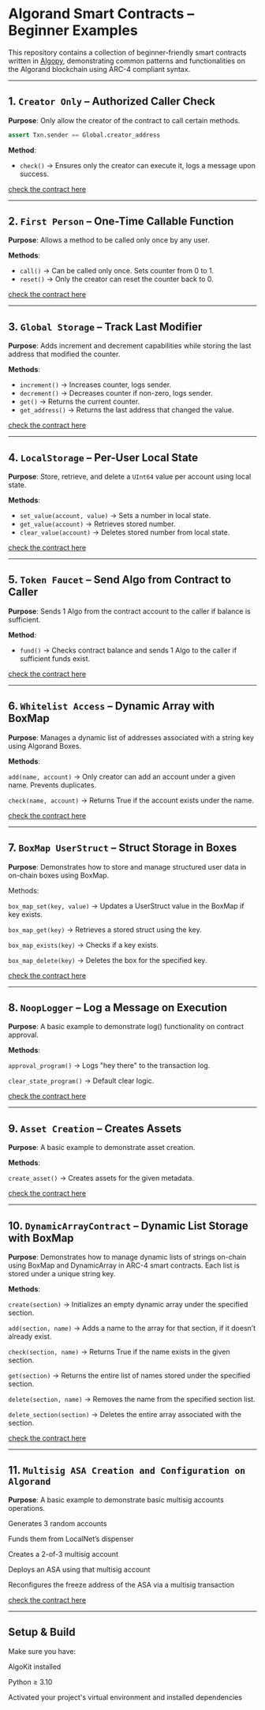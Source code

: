

# Algorand Smart Contracts – Beginner Examples

This repository contains a collection of beginner-friendly smart contracts written in [Algopy](https://github.com/algorandfoundation/algopy), demonstrating common patterns and functionalities on the Algorand blockchain using ARC-4 compliant syntax.

---

## 1. `Creator Only` – Authorized Caller Check

**Purpose**: Only allow the creator of the contract to call certain methods.

```python
assert Txn.sender == Global.creator_address
```

**Method**:

* `check()` → Ensures only the creator can execute it, logs a message upon success.
  
[check the contract here](./projects/beginner-contract/smart_contracts/creator_only/contract.py)

---

## 2. `First Person` – One-Time Callable Function

**Purpose**: Allows a method to be called only once by any user.

**Methods**:

* `call()` → Can be called only once. Sets counter from 0 to 1.
* `reset()` → Only the creator can reset the counter back to 0.
  
[check the contract here](./projects/beginner-contract/smart_contracts/first_person_only/contract.py)

---

## 3. `Global Storage` – Track Last Modifier

**Purpose**: Adds increment and decrement capabilities while storing the last address that modified the counter.

**Methods**:

* `increment()` → Increases counter, logs sender.
* `decrement()` → Decreases counter if non-zero, logs sender.
* `get()` → Returns the current counter.
* `get_address()` → Returns the last address that changed the value.
  
[check the contract here](./projects/beginner-contract/smart_contracts/global_storage/contract.py)

---

## 4.  `LocalStorage` – Per-User Local State

**Purpose**: Store, retrieve, and delete a `UInt64` value per account using local state.

**Methods**:

* `set_value(account, value)` → Sets a number in local state.
* `get_value(account)` → Retrieves stored number.
* `clear_value(account)` → Deletes stored number from local state.
  
[check the contract here](./projects/beginner-contract/smart_contracts/local_storage/contract.py)

---

## 5. `Token Faucet` – Send Algo from Contract to Caller

**Purpose**: Sends 1 Algo from the contract account to the caller if balance is sufficient.

**Method**:

* `fund()` → Checks contract balance and sends 1 Algo to the caller if sufficient funds exist.
  
[check the contract here](./projects/beginner-contract/smart_contracts/token_faucet/contract.py)

---


## 6. `Whitelist Access` – Dynamic Array with BoxMap
**Purpose**: Manages a dynamic list of addresses associated with a string key using Algorand Boxes.

**Methods**:

`add(name, account)` → Only creator can add an account under a given name. Prevents duplicates.

`check(name, account)` → Returns True if the account exists under the name.

[check the contract here](./projects/beginner-contract/smart_contracts/whitelist_access/contract.py)

---

## 7. `BoxMap UserStruct` – Struct Storage in Boxes
**Purpose**: Demonstrates how to store and manage structured user data in on-chain boxes using BoxMap.

Methods:

`box_map_set(key, value)` → Updates a UserStruct value in the BoxMap if key exists.

`box_map_get(key)` → Retrieves a stored struct using the key.

`box_map_exists(key)` → Checks if a key exists.

`box_map_delete(key)` → Deletes the box for the specified key.

[check the contract here](./projects/beginner-contract/smart_contracts/box_storage/contract.py)

---

## 8. `NoopLogger` – Log a Message on Execution
**Purpose**: A basic example to demonstrate log() functionality on contract approval.

**Methods**:

`approval_program()` → Logs "hey there" to the transaction log.

`clear_state_program()` → Default clear logic.

[check the contract here](./projects/beginner-contract/smart_contracts/noop_logger/contract.py)

---

## 9. `Asset Creation` – Creates Assets
**Purpose**: A basic example to demonstrate asset creation.

**Methods**:

`create_asset()` → Creates assets for the given metadata. 

[check the contract here](./projects/beginner-contract/smart_contracts/asset_operations/contract.py)

---

## 10. `DynamicArrayContract` – Dynamic List Storage with BoxMap
**Purpose**: Demonstrates how to manage dynamic lists of strings on-chain using BoxMap and DynamicArray in ARC-4 smart contracts. Each list is stored under a unique string key.

**Methods**:

`create(section)` → Initializes an empty dynamic array under the specified section.

`add(section, name)` → Adds a name to the array for that section, if it doesn’t already exist.

`check(section, name)` → Returns True if the name exists in the given section.

`get(section)` → Returns the entire list of names stored under the specified section.

`delete(section, name)` → Removes the name from the specified section list.

`delete_section(section)` → Deletes the entire array associated with the section.

[check the contract here](./projects/beginner-contract/smart_contracts/dynamic_array/contract.py)

---

## 11. `Multisig ASA Creation and Configuration on Algorand`

**Purpose**: A basic example to demonstrate basic multisig accounts operations.

Generates 3 random accounts

Funds them from LocalNet’s dispenser

Creates a 2-of-3 multisig account

Deploys an ASA using that multisig account

Reconfigures the freeze address of the ASA via a multisig transaction

[check the contract here](./projects/beginner-contract/smart_contracts/multisig_accounts/multisig.py)

---

## Setup & Build
Make sure you have:

AlgoKit installed

Python ≥ 3.10

Activated your project's virtual environment and installed dependencies
